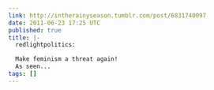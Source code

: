 ```yaml
---
link: http://intherainyseason.tumblr.com/post/6831740097
date: 2011-06-23 17:25 UTC
published: true
title: |-
  redlightpolitics:

  Make feminism a threat again!
  As seen...
tags: []
---
```



